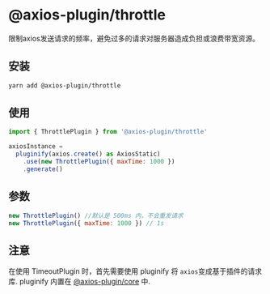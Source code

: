 # @axios-plugin/throttle <Badge type="tip" text="^0.0.5" />

限制axios发送请求的频率，避免过多的请求对服务器造成负担或浪费带宽资源。

## 安装
```bash
yarn add @axios-plugin/throttle
```

## 使用
```js
import { ThrottlePlugin } from '@axios-plugin/throttle'

axiosInstance = 
  pluginify(axios.create() as AxiosStatic)
    .use(new ThrottlePlugin({ maxTime: 1000 })
    .generate()
```

## 参数
```js
new ThrottlePlugin() //默认是 500ms 内，不会重发请求
new ThrottlePlugin({ maxTime: 1000 }) // 1s
```

## 注意
在使用 TimeoutPlugin 时，首先需要使用 pluginify 将 `axios`变成基于插件的请求库.
pluginify 内置在 [@axios-plugin/core](https://www.npmjs.com/package/@axios-plugin/core) 中.